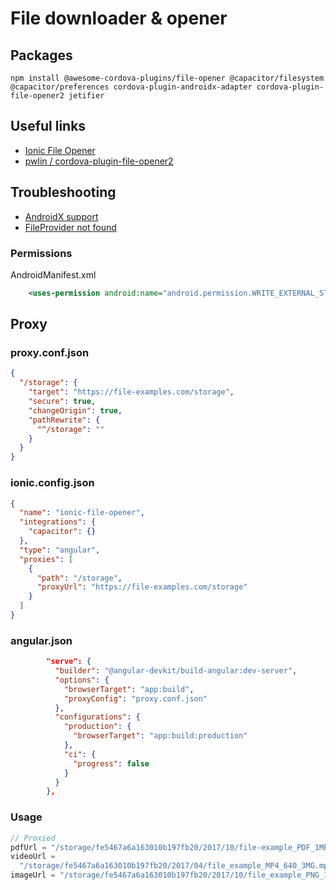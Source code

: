 # File downloader & opener

## Packages

```shell
npm install @awesome-cordova-plugins/file-opener @capacitor/filesystem @capacitor/preferences cordova-plugin-androidx-adapter cordova-plugin-file-opener2 jetifier
```

## Useful links

- [Ionic File Opener](https://ionicframework.com/docs/native/file-opener)
- [pwlin / cordova-plugin-file-opener2](https://github.com/pwlin/cordova-plugin-file-opener2)

## Troubleshooting

- [AndroidX support](https://github.com/pwlin/cordova-plugin-file-opener2/issues/256#issuecomment-657574795)
- [FileProvider not found](https://github.com/pwlin/cordova-plugin-file-opener2/issues/326)

### Permissions

AndroidManifest.xml

```xml
    <uses-permission android:name="android.permission.WRITE_EXTERNAL_STORAGE" />
```

## Proxy

### proxy.conf.json

```json
{
  "/storage": {
    "target": "https://file-examples.com/storage",
    "secure": true,
    "changeOrigin": true,
    "pathRewrite": {
      "^/storage": ""
    }
  }
}
```

### ionic.config.json

```json
{
  "name": "ionic-file-opener",
  "integrations": {
    "capacitor": {}
  },
  "type": "angular",
  "proxies": [
    {
      "path": "/storage",
      "proxyUrl": "https://file-examples.com/storage"
    }
  ]
}
```

### angular.json

```json
        "serve": {
          "builder": "@angular-devkit/build-angular:dev-server",
          "options": {
            "browserTarget": "app:build",
            "proxyConfig": "proxy.conf.json"
          },
          "configurations": {
            "production": {
              "browserTarget": "app:build:production"
            },
            "ci": {
              "progress": false
            }
          }
        },
```

### Usage

```typescript
// Proxied
pdfUrl = "/storage/fe5467a6a163010b197fb20/2017/10/file-example_PDF_1MB.pdf";
videoUrl =
  "/storage/fe5467a6a163010b197fb20/2017/04/file_example_MP4_640_3MG.mp4";
imageUrl = "/storage/fe5467a6a163010b197fb20/2017/10/file_example_PNG_1MB.png";
```
